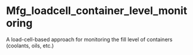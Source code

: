 # Mfg_loadcell_container_level_monitoring
A load-cell-based approach for monitoring the fill level of containers (coolants, oils, etc.)
